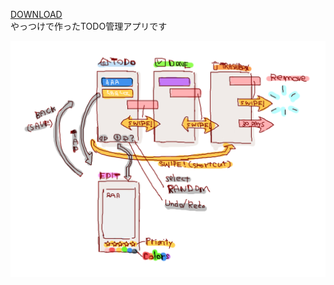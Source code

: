 [DOWNLOAD](https://github.com/utubo/Netalis/raw/master/netalis/netalis-release.apk)  
やっつけで作ったTODO管理アプリです

![概要](https://github.com/utubo/Netalis/blob/master/netalis/readme.png)
